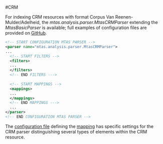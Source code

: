 #CRM

For indexing CRM resources with format Corpus Van Reenen-Mulder/Adelheid, the *mtas.analysis.parser.MtasCRMParser* extending the *MtasBasicParser* is available; full examples of configuration files are provided on [GitHub](https://github.com/textexploration/mtas/tree/master/conf/parser/nederlab/mtas).

```xml
<!-- START CONFIGURATION MTAS PARSER -->
<parser name="mtas.analysis.parser.MtasCRMParser">
...
  <!-- START FILTERS -->
  <filters>
  ...
  </filters>
  <!-- END FILTERS --->
  
  <!-- START MAPPINGS -->
  <mappings>
  ...
  </mappings>
  <!-- END MAPPINGS --->
  ...
</parser>
<!-- END CONFIGURATION MTAS PARSER -->
```

The [configuration file](indexing_configuration.html#configuration) defining the [mapping](indexing_mapping.html) has specific settings for the CRM parser distinguishing several types of elements within the CRM resource.



